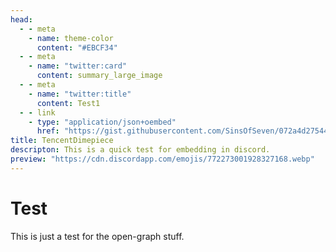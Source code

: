 ```yaml
---
head:
  - - meta
    - name: theme-color
      content: "#EBCF34"
  - - meta
    - name: "twitter:card"
      content: summary_large_image
  - - meta
    - name: "twitter:title"
      content: Test1
  - - link
    - type: "application/json+oembed"
      href: "https://gist.githubusercontent.com/SinsOfSeven/072a4d2754452a06cc501f3305b14acd/raw/f5b11aa773b2fb1305ad078ab70c337ffb254584/oEmbed_template.json"
title: TencentDimepiece
descripton: This is a quick test for embedding in discord.
preview: "https://cdn.discordapp.com/emojis/772273001928327168.webp"    
---
```


# Test
This is just a test for the open-graph stuff.